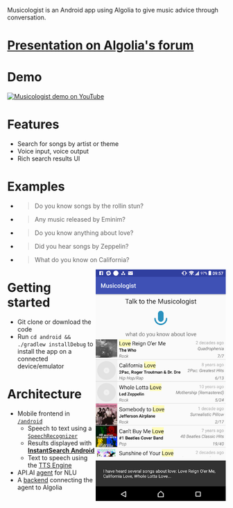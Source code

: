 Musicologist is an Android app using Algolia to give music advice through conversation.

# [Presentation on Algolia's forum](https://discourse.algolia.com/t/the-musicologist-search-as-a-conversation/2928/5)

# Demo
[![Musicologist demo on YouTube](https://img.youtube.com/vi/n2UOctORN_M/0.jpg)](https://www.youtube.com/watch?v=n2UOctORN_M)




# Features
- Search for songs by artist or theme
- Voice input, voice output
- Rich search results UI

# Examples
- > Do you know songs by the rollin stun?
- > Any music released by Eminim?  
- > Do you know anything about love?
- > Did you hear songs by Zeppelin?
- > What do you know on California?
<img src="./screenshot.png" align="right" width="300"/>

# Getting started
- Git clone or download the code
- Run `cd android && ./gradlew installDebug` to install the app on a connected device/emulator

# Architecture
- Mobile frontend in [`/android`](/android)
  - Speech to text using a [`SpeechRecognizer`](https://developer.android.com/reference/android/speech/SpeechRecognizer.html)
  - Results displayed with **[InstantSearch Android](https://community.algolia.com/instantsearch-android/)**
  - Text to speech using the [TTS Engine](https://developer.android.com/reference/android/speech/tts/TextToSpeech.Engine.html)
- API.AI [agent](agent.zip) for NLU
- A [backend](https://github.com/PLNech/musicologist-backend/) connecting the agent to Algolia
